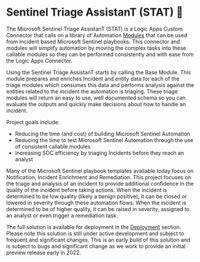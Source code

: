 # Sentinel Triage AssistanT (STAT) :hospital:

The Microsoft Sentinel Triage AssistanT (STAT) is a Logic Apps Custom Connector that calls on a library of Automation [Modules](/Modules/) that can be used from Incident based Microsoft Sentinel playbooks.  This connector and modules will simplify automation by moving the complex tasks into these callable modules so they can be performed consistently and with ease from the Logic Apps Connector.

Using the Sentinel Triage AssistanT starts by calling the Base Module.  This module prepares and enriches Incident and entity data for each of the triage modules which consumes this data and performs analysis against the entities related to the incident the automation is triaging.  These triage modules will return an easy to use, well documented schema so you can evaluate the outputs and quickly make decisions about how to handle an incident.

Project goals include:

* Reducing the time (and cost) of building Microsoft Sentinel Automation
* Reducing the time to test Microsoft Sentinel Automation through the use of consistent callable modules
* Increasing SOC efficiency by triaging Incidents before they reach an analyst

Many of the Microsoft Sentinel playbook templates available today focus on Notification, Incident Enrichment and Remediation.  This project focuses on the triage and analysis of an incident to provide additional confidence in the quality of the incident before taking actions.  When the incident is determined to be low quality (likely a benign positive), it can be closed or lowered in severity through these automation flows.  When the incident is determined to be of higher quality, it can be raised in severity, assigned to an analyst or even trigger a remediation task.

The full solution is available for deployment in the [Deployment](/Deploy/) section.  Please note this solution is still under active development and subject to frequent and significant changes.  This is an early build of this solution and is subject to bugs and significant change as we work to provide an initial preview release early in 2022.
